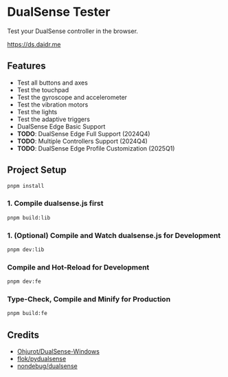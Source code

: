 # DualSense Tester

Test your DualSense controller in the browser.

<https://ds.daidr.me>

## Features

* Test all buttons and axes
* Test the touchpad
* Test the gyroscope and accelerometer
* Test the vibration motors
* Test the lights
* Test the adaptive triggers
* DualSense Edge Basic Support
* **TODO**: DualSense Edge Full Support (2024Q4)
* **TODO**: Multiple Controllers Support (2024Q4)
* **TODO**: DualSense Edge Profile Customization (2025Q1)

## Project Setup

```sh
pnpm install
```

### 1. Compile dualsense.js first

```sh
pnpm build:lib
```

### 1. (Optional) Compile and Watch dualsense.js for Development

```sh
pnpm dev:lib
```

### Compile and Hot-Reload for Development

```sh
pnpm dev:fe
```

### Type-Check, Compile and Minify for Production

```sh
pnpm build:fe
```

## Credits

* [Ohjurot/DualSense-Windows](https://github.com/Ohjurot/DualSense-Windows)
* [flok/pydualsense](https://github.com/flok/pydualsense/)
* [nondebug/dualsense](https://github.com/nondebug/dualsense)
